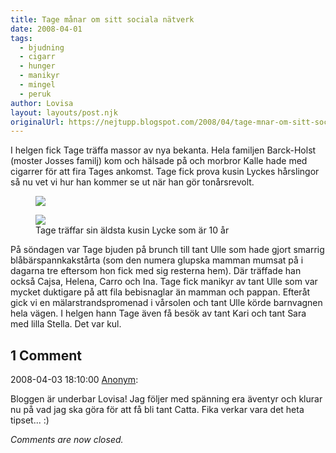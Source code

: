 ```yaml
---
title: Tage månar om sitt sociala nätverk
date: 2008-04-01
tags: 
  - bjudning
  - cigarr
  - hunger
  - manikyr
  - mingel
  - peruk	
author: Lovisa
layout: layouts/post.njk
originalUrl: https://nejtupp.blogspot.com/2008/04/tage-mnar-om-sitt-sociala-ntverk.html
---
```


I helgen fick Tage träffa massor av nya bekanta. Hela familjen Barck-Holst (moster Josses familj) kom och hälsade på och morbror Kalle hade med cigarrer för att fira Tages ankomst. Tage fick prova kusin Lyckes hårslingor så nu vet vi hur han kommer se ut när han gör tonårsrevolt.

<figure>
	<img src="../../../img/2008/04/_MG_0864_1024pix.jpg">
</figure>

<figure>
	<img src="../../../img/2008/04/_MG_0870_1024pix.jpg">
	<figcaption>Tage träffar sin äldsta kusin Lycke som är 10 år</figcaption>
</figure>

På söndagen var Tage bjuden på brunch till tant Ulle som hade gjort smarrig blåbärspannkakstårta (som den numera glupska mamman mumsat på i dagarna tre eftersom hon fick med sig resterna hem). Där träffade han också Cajsa, Helena, Carro och Ina. Tage fick manikyr av tant Ulle som var mycket duktigare på att fila bebisnaglar än mamman och pappan. Efteråt gick vi en mälarstrandspromenad i vårsolen och tant Ulle körde barnvagnen hela vägen. I helgen hann Tage även få besök av tant Kari och tant Sara med lilla Stella. Det var kul.

<div class="comments">
	<div class="comments-header"><h2>1 Comment</h2></div>
	<div class="comments-body">
			<div class="comment" id="comment-8274922951160350394">
				<p class="comment-header">
					<date datetime="2008-04-03T18:10:00.000+02:00">2008-04-03 18:10:00</date> 
					<a href="undefined" rel="nofollow">Anonym</a>:
				</p>
				<div class="comment-content"><p>Bloggen är underbar Lovisa! Jag följer med spänning era äventyr och klurar nu på vad jag ska göra för att få bli tant Catta. Fika verkar vara det heta tipset... :)</p></div>
				<div class="comment-footer"></div>
			</div></div>
	<p class="comments-footer"><em>Comments are now closed.</em></p>
</div>